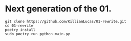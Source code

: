 # Next generation of the 01.

```shell
git clone https://github.com/KillianLucas/01-rewrite.git
cd 01-rewrite
poetry install
sudo poetry run python main.py
```
